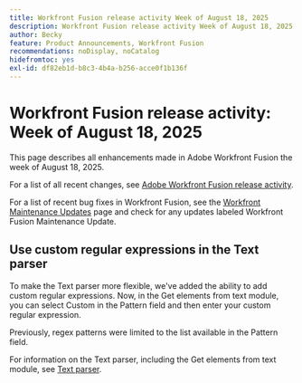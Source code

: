 ```yaml
---
title: Workfront Fusion release activity Week of August 18, 2025
description: Workfront Fusion release activity Week of August 18, 2025
author: Becky
feature: Product Announcements, Workfront Fusion
recommendations: noDisplay, noCatalog
hidefromtoc: yes
exl-id: df82eb1d-b8c3-4b4a-b256-acce0f1b136f
---
```

# Workfront Fusion release activity: Week of August 18, 2025

This page describes all enhancements made in Adobe Workfront Fusion the week of August 18, 2025.

For a list of all recent changes, see [Adobe Workfront Fusion release activity](/help/workfront-fusion/fusion-product-releases/fusion-release-activity.md).

For a list of recent bug fixes in Workfront Fusion, see the [Workfront Maintenance Updates](https://experienceleague.adobe.com/en/docs/workfront-known-issues/releases/current-updates) page and check for any updates labeled Workfront Fusion Maintenance Update.

## Use custom regular expressions in the Text parser

To make the Text parser more flexible, we've added the ability to add custom regular expressions. Now, in the Get elements from text module, you can select Custom in the Pattern field and then enter your custom regular expression.

Previously, regex patterns were limited to the list available in the Pattern field.

For information on the Text parser, including the Get elements from text module, see [Text parser](/help/workfront-fusion/references/apps-and-modules/tools-and-transformers/text-parser.md).
